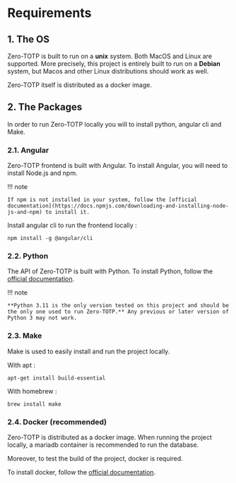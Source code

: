 # Requirements
## 1. The OS 
Zero-TOTP is built to run on a **unix** system. Both MacOS and Linux are supported. More precisely, this project is entirely built to run on a **Debian** system, but Macos and other Linux distributions should work as well. 

Zero-TOTP itself is distributed as a docker image.
## 2. The Packages 
In order to run Zero-TOTP locally you will to install python, angular cli and Make. 
### 2.1. Angular 
Zero-TOTP frontend is built with Angular. To install Angular, you will need to install Node.js and npm. 

!!! note

    If npm is not installed in your system, follow the [official documentation](https://docs.npmjs.com/downloading-and-installing-node-js-and-npm) to install it.

Install angular cli to run the frontend locally : 
```shell 
npm install -g @angular/cli
```
### 2.2. Python 
The API of Zero-TOTP is built with Python. To install Python, follow the [official documentation](https://www.python.org/downloads/).

!!! note

    **Python 3.11 is the only version tested on this project and should be the only one used to run Zero-TOTP.** Any previous or later version of Python 3 may not work.

### 2.3. Make
Make is used to easily install and run the project locally. 

With apt : 
``` shell 
apt-get install build-essential
```
With homebrew : 
```shell
brew install make
```
### 2.4. Docker (recommended)
Zero-TOTP is distributed as a docker image. When running the project locally, a mariadb container is recommended to run the database. 

Moreover, to test the build of the project, docker is required.

To install docker, follow the [official documentation](https://docs.docker.com/get-docker/).